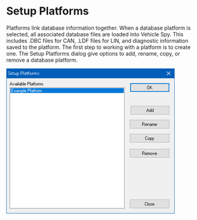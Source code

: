 # Setup Platforms

Platforms link database information together. When a database platform is selected, all associated database files are loaded into Vehicle Spy. This includes .DBC files for CAN, .LDF files for LIN, and diagnostic information saved to the platform. The first step to working with a platform is to create one. The Setup Platforms dialog give options to add, rename, copy, or remove a database platform.

![Figure 1: The Vehicle Spy Platform Setup menu.](../../.gitbook/assets/spysetupplatforms.gif)
